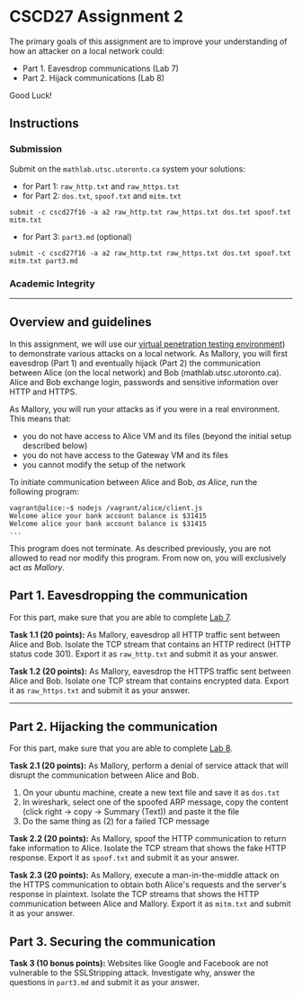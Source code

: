 
# CSCD27 Assignment 2

The primary goals of this assignment are to improve your understanding of how an attacker on a local network could:

- Part 1. Eavesdrop communications (Lab 7)
- Part 2. Hijack communications (Lab 8)

Good Luck!

## Instructions

### Submission

Submit on the `mathlab.utsc.utoronto.ca` system your solutions:

- for Part 1: `raw_http.txt` and `raw_https.txt`
- for Part 2: `dos.txt`, `spoof.txt` and `mitm.txt`

```shell
submit -c cscd27f16 -a a2 raw_http.txt raw_https.txt dos.txt spoof.txt mitm.txt
```

- for Part 3: `part3.md` (optional)

```shell
submit -c cscd27f16 -a a2 raw_http.txt raw_https.txt dos.txt spoof.txt mitm.txt part3.md
```

### Academic Integrity

___

## Overview and guidelines

In this assignment, we will use our [virtual penetration testing environment](https://github.com/ThierrySans/CSCD27-F16/blob/master/assignments/02/VAGRANT.md)) to demonstrate various attacks on a local network. As Mallory, you will first eavesdrop (Part 1) and eventually hijack (Part 2) the communication between Alice (on the local network) and Bob (mathlab.utsc.utoronto.ca). Alice and Bob exchange login, passwords and sensitive information over HTTP and HTTPS.

As Mallory, you will run your attacks as if you were in a real environment. This means that:

- you do not have access to Alice VM and its files (beyond the initial setup described below)
- you do not have access to the Gateway VM and its files
- you cannot modify the setup of the network

To initiate communication between Alice and Bob, *as Alice*, run the following program:

```shell
vagrant@alice:~$ nodejs /vagrant/alice/client.js
Welcome alice your bank account balance is $31415
Welcome alice your bank account balance is $31415
...
```

This program does not terminate. As described previously, you are not allowed to read nor modify this program. From now on, you will exclusively act *as Mallory*.

## Part 1. Eavesdropping the communication

For this part, make sure that you are able to complete [Lab 7](https://github.com/ThierrySans/CSCD27-F16/tree/master/labs/07).

**Task 1.1 (20 points):** As Mallory, eavesdrop all HTTP traffic sent between Alice and Bob. Isolate the TCP stream that contains an HTTP redirect (HTTP status code 301). Export it as `raw_http.txt` and submit it as your answer.

**Task 1.2 (20 points):** As Mallory, eavesdrop the HTTPS traffic sent between Alice and Bob. Isolate one TCP stream that contains encrypted data. Export it as `raw_https.txt` and submit it as your answer.

___

## Part 2. Hijacking the communication

For this part, make sure that you are able to complete [Lab 8](https://github.com/ThierrySans/CSCD27-F16/tree/master/labs/08).

**Task 2.1 (20 points):** As Mallory, perform a denial of service attack that will disrupt the communication between Alice and Bob.

1. On your ubuntu machine, create a new text file and save it as `dos.txt`
2. In wireshark, select one of the spoofed ARP message, copy the content (click right -> copy -> Summary (Text)) and paste it the file
3. Do the same thing as (2) for a failed TCP message

**Task 2.2 (20 points):** As Mallory, spoof the HTTP communication to return fake information to Alice. Isolate the TCP stream that shows the fake HTTP response. Export it as `spoof.txt` and submit it as your answer.

**Task 2.3 (20 points):** As Mallory, execute a man-in-the-middle attack on the HTTPS communication to obtain both Alice's requests and the server's response in plaintext. Isolate the TCP streams that shows the HTTP communication between Alice and Mallory. Export it as `mitm.txt` and submit it as your answer.

## Part 3. Securing the communication

**Task 3 (10 bonus points):** Websites like Google and Facebook are not vulnerable to the SSLStripping attack. Investigate why, answer the questions in `part3.md` and submit it as your answer.


